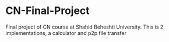 # CN-Final-Project
Final project of CN course at Shahid Beheshti University. This is 2 implementations, a calculator and p2p file transfer
